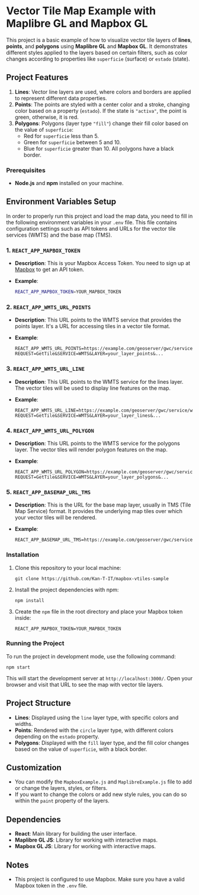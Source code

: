 # Vector Tile Map Example with Maplibre GL and Mapbox GL

This project is a basic example of how to visualize vector tile layers of **lines**, **points**, and **polygons** using **Maplibre GL** and **Mapbox GL**. It demonstrates different styles applied to the layers based on certain filters, such as color changes according to properties like `superficie` (surface) or `estado` (state).

## Project Features

1. **Lines**: Vector line layers are used, where colors and borders are applied to represent different data properties.
2. **Points**: The points are styled with a center color and a stroke, changing color based on a property (`estado`). If the state is `"activa"`, the point is green, otherwise, it is red.
3. **Polygons**: Polygons (layer type `"fill"`) change their fill color based on the value of `superficie`:
   - Red for `superficie` less than 5.
   - Green for `superficie` between 5 and 10.
   - Blue for `superficie` greater than 10.
   All polygons have a black border.

### Prerequisites

- **Node.js** and **npm** installed on your machine.


## Environment Variables Setup

In order to properly run this project and load the map data, you need to fill in the following environment variables in your `.env` file. This file contains configuration settings such as API tokens and URLs for the vector tile services (WMTS) and the base map (TMS).

### 1. `REACT_APP_MAPBOX_TOKEN`

- **Description**: This is your Mapbox Access Token. You need to sign up at [Mapbox](https://www.mapbox.com/) to get an API token.

- **Example**:

   ```bash
   REACT_APP_MAPBOX_TOKEN=YOUR_MAPBOX_TOKEN
   ```
### 2.  `REACT_APP_WMTS_URL_POINTS`

- **Description**: This URL points to the WMTS service that provides the points layer. It's a URL for accessing tiles in a vector tile format.

- **Example**:
   ```
   REACT_APP_WMTS_URL_POINTS=https://example.com/geoserver/gwc/service/wmts?   REQUEST=GetTile&SERVICE=WMTS&LAYER=your_layer_points&...
    ```
### 3.  `REACT_APP_WMTS_URL_LINE`

- **Description**:  This URL points to the WMTS service for the lines layer. The vector tiles will be used to display line features on the map.

- **Example**:
   ```
   REACT_APP_WMTS_URL_LINE=https://example.com/geoserver/gwc/service/wmts?REQUEST=GetTile&SERVICE=WMTS&LAYER=your_layer_lines&...
    ```
### 4.  `REACT_APP_WMTS_URL_POLYGON`

- **Description**: This URL points to the WMTS service for the polygons layer. The vector tiles will render polygon features on the map.

- **Example**:
   ```
   REACT_APP_WMTS_URL_POLYGON=https://example.com/geoserver/gwc/service/wmts?REQUEST=GetTile&SERVICE=WMTS&LAYER=your_layer_polygons&...
    ```
### 5.  `REACT_APP_BASEMAP_URL_TMS`

- **Description**: This is the URL for the base map layer, usually in TMS (Tile Map Service) format. It provides the underlying map tiles over 
   which your vector tiles will be rendered.

- **Example**:
   ```
   REACT_APP_BASEMAP_URL_TMS=https://example.com/geoserver/gwc/service/tms/1.0.0/your_basemap_layer@EPSG:3857@png/{z}/{x}/{y}.png
    ```


### Installation

1. Clone this repository to your local machine:

   ```
   git clone https://github.com/Kan-T-IT/mapbox-vtiles-sample
   ```
2. Install the project dependencies with npm:
   ```
   npm install
   ```
3. Create the ```npm``` file in the root directory and place your Mapbox     token inside:
    ```
    REACT_APP_MAPBOX_TOKEN=YOUR_MAPBOX_TOKEN
    ```
### Running the Project

To run the project in development mode, use the following command:
   ```
   npm start
   ```
This will start the development server at ```http://localhost:3000/```. Open your browser and visit that URL to see the map with vector tile layers.
## Project Structure

- **Lines**: Displayed using the `line` layer type, with specific colors and widths.
- **Points**: Rendered with the `circle` layer type, with different colors depending on the `estado` property.
- **Polygons**: Displayed with the `fill` layer type, and the fill color changes based on the value of `superficie`, with a black border.

## Customization

- You can modify the `MapboxExample.js` and `MaplibreExample.js` file to add or change the layers, styles, or filters.
- If you want to change the colors or add new style rules, you can do so within the `paint` property of the layers.

## Dependencies

- **React**: Main library for building the user interface.
- **Maplibre GL JS**: Library for working with interactive maps.
- **Mapbox GL JS**: Library for working with interactive maps.


## Notes

- This project is configured to use Mapbox. Make sure you have a valid Mapbox token in the `.env` file.
